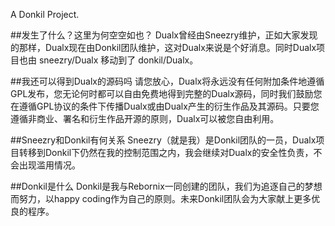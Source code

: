 A Donkil Project.

##发生了什么？这里为何空空如也？
Dualx曾经由Sneezry维护，正如大家发现的那样，Dualx现在由Donkil团队维护，这对Dualx来说是个好消息。同时Dualx项目也由 sneezry/Dualx 移动到了 donkil/Dualx。

##我还可以得到Dualx的源码吗
请您放心，Dualx将永远没有任何附加条件地遵循GPL发布，您无论何时都可以自由免费地得到完整的Dualx源码，同时我们鼓励您在遵循GPL协议的条件下传播Dualx或由Dualx产生的衍生作品及其源码。只要您遵循非商业、署名和衍生作品开源的原则，Dualx可以被您自由利用。

##Sneezry和Donkil有何关系
Sneezry（就是我）是Donkil团队的一员，Dualx项目转移到Donkil下仍然在我的控制范围之内，我会继续对Dualx的安全性负责，不会出现滥用情况。

##Donkil是什么
Donkil是我与Rebornix一同创建的团队，我们为追逐自己的梦想而努力，以happy coding作为自己的原则。未来Donkil团队会为大家献上更多优良的程序。